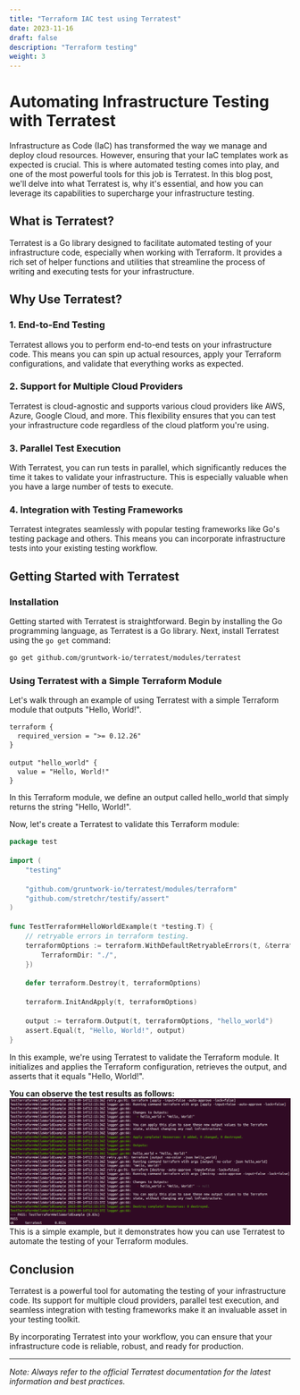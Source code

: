 ```yaml
---
title: "Terraform IAC test using Terratest"
date: 2023-11-16
draft: false
description: "Terraform testing"
weight: 3
---
```


# Automating Infrastructure Testing with Terratest

Infrastructure as Code (IaC) has transformed the way we manage and deploy cloud resources. However, ensuring that your IaC templates work as expected is crucial. This is where automated testing comes into play, and one of the most powerful tools for this job is Terratest. In this blog post, we'll delve into what Terratest is, why it's essential, and how you can leverage its capabilities to supercharge your infrastructure testing.

## What is Terratest?

Terratest is a Go library designed to facilitate automated testing of your infrastructure code, especially when working with Terraform. It provides a rich set of helper functions and utilities that streamline the process of writing and executing tests for your infrastructure.

## Why Use Terratest?

### 1. **End-to-End Testing**

Terratest allows you to perform end-to-end tests on your infrastructure code. This means you can spin up actual resources, apply your Terraform configurations, and validate that everything works as expected.

### 2. **Support for Multiple Cloud Providers**

Terratest is cloud-agnostic and supports various cloud providers like AWS, Azure, Google Cloud, and more. This flexibility ensures that you can test your infrastructure code regardless of the cloud platform you're using.

### 3. **Parallel Test Execution**

With Terratest, you can run tests in parallel, which significantly reduces the time it takes to validate your infrastructure. This is especially valuable when you have a large number of tests to execute.

### 4. **Integration with Testing Frameworks**

Terratest integrates seamlessly with popular testing frameworks like Go's testing package and others. This means you can incorporate infrastructure tests into your existing testing workflow.

## Getting Started with Terratest

### Installation

Getting started with Terratest is straightforward. Begin by installing the Go programming language, as Terratest is a Go library. Next, install Terratest using the `go get` command:

```bash
go get github.com/gruntwork-io/terratest/modules/terratest
```

### Using Terratest with a Simple Terraform Module

Let's walk through an example of using Terratest with a simple Terraform module that outputs "Hello, World!".

```hcl
terraform {
  required_version = ">= 0.12.26"
}

output "hello_world" {
  value = "Hello, World!"
}
```
In this Terraform module, we define an output called hello_world that simply returns the string "Hello, World!".

Now, let's create a Terratest to validate this Terraform module:

```go
package test

import (
	"testing"

	"github.com/gruntwork-io/terratest/modules/terraform"
	"github.com/stretchr/testify/assert"
)

func TestTerraformHelloWorldExample(t *testing.T) {
	// retryable errors in terraform testing.
	terraformOptions := terraform.WithDefaultRetryableErrors(t, &terraform.Options{
		TerraformDir: "./",
	})

	defer terraform.Destroy(t, terraformOptions)

	terraform.InitAndApply(t, terraformOptions)

	output := terraform.Output(t, terraformOptions, "hello_world")
	assert.Equal(t, "Hello, World!", output)
}
```

In this example, we're using Terratest to validate the Terraform module. It initializes and applies the Terraform configuration, retrieves the output, and asserts that it equals "Hello, World!".

**You can observe the test results as follows:**
![alt text](./images/terratest-test.png)
This is a simple example, but it demonstrates how you can use Terratest to automate the testing of your Terraform modules.

## Conclusion

Terratest is a powerful tool for automating the testing of your infrastructure code. Its support for multiple cloud providers, parallel test execution, and seamless integration with testing frameworks make it an invaluable asset in your testing toolkit.

By incorporating Terratest into your workflow, you can ensure that your infrastructure code is reliable, robust, and ready for production.

---

*Note: Always refer to the official Terratest documentation for the latest information and best practices.*
